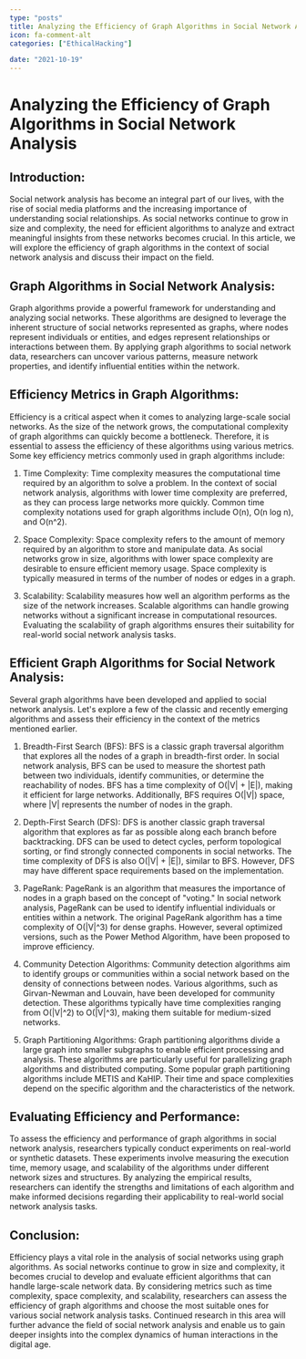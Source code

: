 ```yaml
---
type: "posts"
title: Analyzing the Efficiency of Graph Algorithms in Social Network Analysis
icon: fa-comment-alt
categories: ["EthicalHacking"]

date: "2021-10-19"
---
```




# Analyzing the Efficiency of Graph Algorithms in Social Network Analysis

## Introduction:
Social network analysis has become an integral part of our lives, with the rise of social media platforms and the increasing importance of understanding social relationships. As social networks continue to grow in size and complexity, the need for efficient algorithms to analyze and extract meaningful insights from these networks becomes crucial. In this article, we will explore the efficiency of graph algorithms in the context of social network analysis and discuss their impact on the field.

## Graph Algorithms in Social Network Analysis:
Graph algorithms provide a powerful framework for understanding and analyzing social networks. These algorithms are designed to leverage the inherent structure of social networks represented as graphs, where nodes represent individuals or entities, and edges represent relationships or interactions between them. By applying graph algorithms to social network data, researchers can uncover various patterns, measure network properties, and identify influential entities within the network.

## Efficiency Metrics in Graph Algorithms:
Efficiency is a critical aspect when it comes to analyzing large-scale social networks. As the size of the network grows, the computational complexity of graph algorithms can quickly become a bottleneck. Therefore, it is essential to assess the efficiency of these algorithms using various metrics. Some key efficiency metrics commonly used in graph algorithms include:

1. Time Complexity: Time complexity measures the computational time required by an algorithm to solve a problem. In the context of social network analysis, algorithms with lower time complexity are preferred, as they can process large networks more quickly. Common time complexity notations used for graph algorithms include O(n), O(n log n), and O(n^2).

2. Space Complexity: Space complexity refers to the amount of memory required by an algorithm to store and manipulate data. As social networks grow in size, algorithms with lower space complexity are desirable to ensure efficient memory usage. Space complexity is typically measured in terms of the number of nodes or edges in a graph.

3. Scalability: Scalability measures how well an algorithm performs as the size of the network increases. Scalable algorithms can handle growing networks without a significant increase in computational resources. Evaluating the scalability of graph algorithms ensures their suitability for real-world social network analysis tasks.

## Efficient Graph Algorithms for Social Network Analysis:
Several graph algorithms have been developed and applied to social network analysis. Let's explore a few of the classic and recently emerging algorithms and assess their efficiency in the context of the metrics mentioned earlier.

1. Breadth-First Search (BFS): BFS is a classic graph traversal algorithm that explores all the nodes of a graph in breadth-first order. In social network analysis, BFS can be used to measure the shortest path between two individuals, identify communities, or determine the reachability of nodes. BFS has a time complexity of O(|V| + |E|), making it efficient for large networks. Additionally, BFS requires O(|V|) space, where |V| represents the number of nodes in the graph.

2. Depth-First Search (DFS): DFS is another classic graph traversal algorithm that explores as far as possible along each branch before backtracking. DFS can be used to detect cycles, perform topological sorting, or find strongly connected components in social networks. The time complexity of DFS is also O(|V| + |E|), similar to BFS. However, DFS may have different space requirements based on the implementation.

3. PageRank: PageRank is an algorithm that measures the importance of nodes in a graph based on the concept of "voting." In social network analysis, PageRank can be used to identify influential individuals or entities within a network. The original PageRank algorithm has a time complexity of O(|V|^3) for dense graphs. However, several optimized versions, such as the Power Method Algorithm, have been proposed to improve efficiency.

4. Community Detection Algorithms: Community detection algorithms aim to identify groups or communities within a social network based on the density of connections between nodes. Various algorithms, such as Girvan-Newman and Louvain, have been developed for community detection. These algorithms typically have time complexities ranging from O(|V|^2) to O(|V|^3), making them suitable for medium-sized networks.

5. Graph Partitioning Algorithms: Graph partitioning algorithms divide a large graph into smaller subgraphs to enable efficient processing and analysis. These algorithms are particularly useful for parallelizing graph algorithms and distributed computing. Some popular graph partitioning algorithms include METIS and KaHIP. Their time and space complexities depend on the specific algorithm and the characteristics of the network.

## Evaluating Efficiency and Performance:
To assess the efficiency and performance of graph algorithms in social network analysis, researchers typically conduct experiments on real-world or synthetic datasets. These experiments involve measuring the execution time, memory usage, and scalability of the algorithms under different network sizes and structures. By analyzing the empirical results, researchers can identify the strengths and limitations of each algorithm and make informed decisions regarding their applicability to real-world social network analysis tasks.

## Conclusion:
Efficiency plays a vital role in the analysis of social networks using graph algorithms. As social networks continue to grow in size and complexity, it becomes crucial to develop and evaluate efficient algorithms that can handle large-scale network data. By considering metrics such as time complexity, space complexity, and scalability, researchers can assess the efficiency of graph algorithms and choose the most suitable ones for various social network analysis tasks. Continued research in this area will further advance the field of social network analysis and enable us to gain deeper insights into the complex dynamics of human interactions in the digital age.